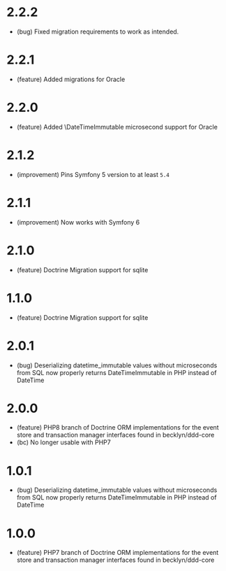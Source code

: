 2.2.2
=====

* (bug) Fixed migration requirements to work as intended.

2.2.1
=====

*   (feature) Added migrations for Oracle

2.2.0
=====

*   (feature) Added \DateTimeImmutable microsecond support for Oracle

2.1.2
=====

*   (improvement) Pins Symfony 5 version to at least `5.4`

2.1.1
=====

*   (improvement) Now works with Symfony 6

2.1.0
=====

*   (feature) Doctrine Migration support for sqlite

1.1.0
=====

*   (feature) Doctrine Migration support for sqlite

2.0.1
=====

*   (bug) Deserializing datetime_immutable values without microseconds from SQL now properly returns DateTimeImmutable in PHP instead of DateTime

2.0.0
=====

*   (feature) PHP8 branch of Doctrine ORM implementations for the event store and transaction manager interfaces found in becklyn/ddd-core
*   (bc) No longer usable with PHP7

1.0.1
=====

*   (bug) Deserializing datetime_immutable values without microseconds from SQL now properly returns DateTimeImmutable in PHP instead of DateTime

1.0.0
=====

*   (feature) PHP7 branch of Doctrine ORM implementations for the event store and transaction manager interfaces found in becklyn/ddd-core
